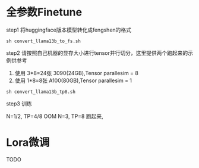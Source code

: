# 全参数Finetune
step1 将huggingface版本模型转化成fengshen的格式
```
sh convert_llama13b_to_fs.sh
```

step2 请按照自己机器的显存大小进行tensor并行切分，这里提供两个跑起来的示例供参考
1. 使用 3*8=24张 3090(24GB),Tensor parallesim = 8
2. 使用 1*8=8张 A100(80GB),Tensor parallesim = 1
```
sh convert_llama13b_tp8.sh
```

step3 训练

N=1/2, TP=4/8 OOM
N=3, TP=8 跑起来,

# Lora微调
TODO



